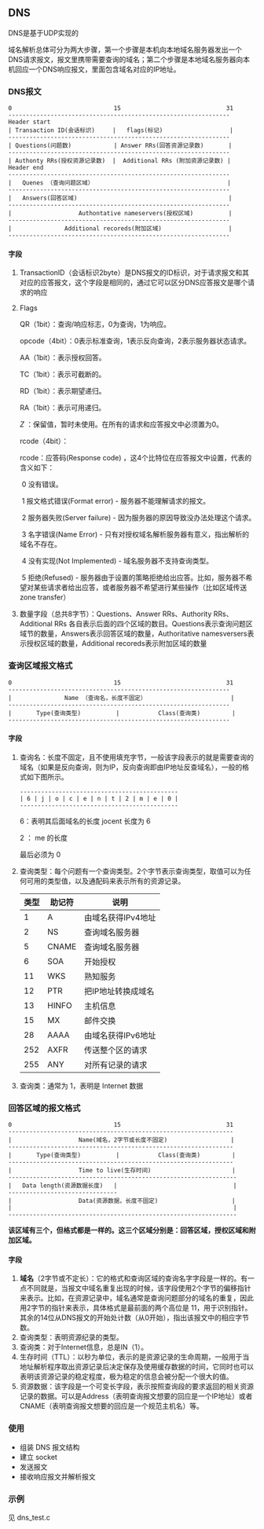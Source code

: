 ## DNS

DNS是基于UDP实现的

域名解析总体可分为两大步骤，第一个步骤是本机向本地域名服务器发出一个DNS请求报文，报文里携带需要查询的域名；第二个步骤是本地域名服务器向本机回应一个DNS响应报文，里面包含域名对应的IP地址。

### DNS报文

```
0                             15                              31
---------------------------------------------------------------		Header start
| Transaction ID(会话标识)     |   flags(标记) 			       |
---------------------------------------------------------------
| Questions(问题数)			| Answer RRs(回答资源记录数)       |
---------------------------------------------------------------
| Authonty RRs(授权资源记录数)  |  Additional RRs (附加资源记录数) |		Header end
---------------------------------------------------------------
|	Quenes （查询问题区域）										 |
---------------------------------------------------------------
|	Answers(回答区域)										    |
---------------------------------------------------------------
|					Authontative nameservers(授权区域)			|
---------------------------------------------------------------
|				Additional recoreds(附加区域)					|
---------------------------------------------------------------
```

#### 字段

1. TransactionID（会话标识2byte）是DNS报文的ID标识，对于请求报文和其对应的应答报文，这个字段是相同的，通过它可以区分DNS应答报文是哪个请求的响应

2. Flags

   QR（1bit）：查询/响应标志，0为查询，1为响应。

   opcode（4bit）：0表示标准查询，1表示反向查询，2表示服务器状态请求。

   AA（1bit）：表示授权回答。

   TC（1bit）：表示可截断的。

   RD（1bit）：表示期望递归。

   RA（1bit）：表示可用递归。

   *Z* ：保留值，暂时未使用。在所有的请求和应答报文中必须置为0。

   rcode（4bit）：

   rcode：应答码(Response code) ，这4个比特位在应答报文中设置，代表的含义如下：

   ​	0 没有错误。

   ​	1 报文格式错误(Format error) - 服务器不能理解请求的报文。

   ​	2 服务器失败(Server failure) - 因为服务器的原因导致没办法处理这个请求。

   ​	3 名字错误(Name Error) - 只有对授权域名解析服务器有意义，指出解析的域名不存在。

   ​	4 没有实现(Not Implemented) - 域名服务器不支持查询类型。

   ​	5 拒绝(Refused) - 服务器由于设置的策略拒绝给出应答。比如，服务器不希望对某些请求者给出应答，或者服务器不希望进行某些操作（比如区域传送zone transfer）

3. 数量字段（总共8字节）：Questions、Answer RRs、Authority RRs、Additional RRs 各自表示后面的四个区域的数目。Questions表示查询问题区域节的数量，Answers表示回答区域的数量，Authoritative namesversers表示授权区域的数量，Additional recoreds表示附加区域的数量

### 查询区域报文格式

```
0                             15                              31
---------------------------------------------------------------
|				Name （查询名，长度不固定）						|
---------------------------------------------------------------
|		Type(查询类型)			|			Class(查询类)		   |
---------------------------------------------------------------
```

#### 字段

1. 查询名：长度不固定，且不使用填充字节，一般该字段表示的就是需要查询的域名（如果是反向查询，则为IP，反向查询即由IP地址反查域名），一般的格式如下图所示。

   ```
   ---------------------------------------------
   | 6 | j | o | c | e | n | t | 2 | m | e | 0 |
   ---------------------------------------------
   ```

   6：表明其后面域名的长度 jocent 长度为 6

   2 ： me 的长度

   最后必须为 0

2. 查询类型：每个问题有一个查询类型。2个字节表示查询类型，取值可以为任何可用的类型值，以及通配码来表示所有的资源记录。

   | 类型 | 助记符 | 说明               |
   | ---- | ------ | ------------------ |
   | 1    | A      | 由域名获得IPv4地址 |
   | 2    | NS     | 查询域名服务器     |
   | 5    | CNAME  | 查询域名服务器     |
   | 6    | SOA    | 开始授权           |
   | 11   | WKS    | 熟知服务           |
   | 12   | PTR    | 把IP地址转换成域名 |
   | 13   | HINFO  | 主机信息           |
   | 15   | MX     | 邮件交换           |
   | 28   | AAAA   | 由域名获得IPv6地址 |
   | 252  | AXFR   | 传送整个区的请求   |
   | 255  | ANY    | 对所有记录的请求   |

3. 查询类：通常为 1，表明是 Internet 数据

### 回答区域的报文格式

```
0							  15							  31
----------------------------------------------------------------
|					Name(域名，2字节或长度不固定)					|
----------------------------------------------------------------
|		Type(查询类型)			|			Class(查询类)		   |
----------------------------------------------------------------
|					Time to live(生存时间)						 |
-----------------------------------------------------------------
|	Data length(资源数据长度)   |									|
-------------------------------
|					Data(资源数据，长度不固定)					 |
|																|
-----------------------------------------------------------------
```

**该区域有三个，但格式都是一样的。这三个区域分别是：回答区域，授权区域和附加区域。**

#### 字段

1. **域名**（2字节或不定长）：它的格式和查询区域的查询名字字段是一样的。有一点不同就是，当报文中域名重复出现的时候，该字段使用2个字节的偏移指针来表示。比如，在资源记录中，域名通常是查询问题部分的域名的重复，因此用2字节的指针来表示，具体格式是最前面的两个高位是 11，用于识别指针。其余的14位从DNS报文的开始处计数（从0开始），指出该报文中的相应字节数。
2. 查询类型：表明资源纪录的类型。
3. 查询类：对于Internet信息，总是IN（1）。
4. 生存时间（TTL）：以秒为单位，表示的是资源记录的生命周期，一般用于当地址解析程序取出资源记录后决定保存及使用缓存数据的时间，它同时也可以表明该资源记录的稳定程度，极为稳定的信息会被分配一个很大的值。
5. 资源数据：该字段是一个可变长字段，表示按照查询段的要求返回的相关资源记录的数据。可以是Address（表明查询报文想要的回应是一个IP地址）或者CNAME（表明查询报文想要的回应是一个规范主机名）等。



### 使用

- 组装 DNS 报文结构
- 建立 socket
- 发送报文
- 接收响应报文并解析报文

### 示例

见 dns_test.c